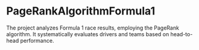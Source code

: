# PageRankAlgorithmFormula1
The project analyzes Formula 1 race results, employing the PageRank algorithm. It systematically evaluates drivers and teams based on head-to-head performance. 
